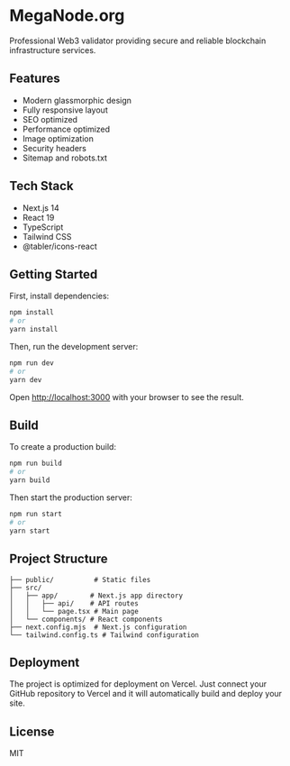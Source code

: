 # MegaNode.org

Professional Web3 validator providing secure and reliable blockchain infrastructure services.

## Features

- Modern glassmorphic design
- Fully responsive layout
- SEO optimized
- Performance optimized
- Image optimization
- Security headers
- Sitemap and robots.txt

## Tech Stack

- Next.js 14
- React 19
- TypeScript
- Tailwind CSS
- @tabler/icons-react

## Getting Started

First, install dependencies:

```bash
npm install
# or
yarn install
```

Then, run the development server:

```bash
npm run dev
# or
yarn dev
```

Open [http://localhost:3000](http://localhost:3000) with your browser to see the result.

## Build

To create a production build:

```bash
npm run build
# or
yarn build
```

Then start the production server:

```bash
npm run start
# or
yarn start
```

## Project Structure

```
├── public/          # Static files
├── src/
│   ├── app/        # Next.js app directory
│   │   ├── api/    # API routes
│   │   └── page.tsx # Main page
│   └── components/ # React components
├── next.config.mjs  # Next.js configuration
└── tailwind.config.ts # Tailwind configuration
```

## Deployment

The project is optimized for deployment on Vercel. Just connect your GitHub repository to Vercel and it will automatically build and deploy your site.

## License

MIT
